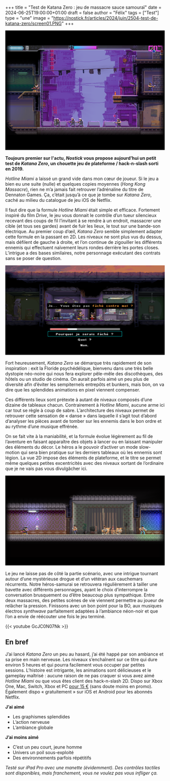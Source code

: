 +++
title = "Test de Katana Zero : jeu de massacre sauce samouraï"
date = 2024-06-25T19:00:00+01:00
draft = false
author = "Félix"
tags = ["Test"]
type = "une"
image = "https://nostick.fr/articles/2024/juin/2504-test-de-katana-zero/screen01.PNG"
+++ 

![Capture d’écran du jeu Katana Zero](screen01.PNG)

**Toujours premier sur l'actu, *Nostick* vous propose aujourd’hui un petit test de *Katana Zero*, un chouette jeu de plateforme / hack-n-slash sorti en 2019.**

*Hotline Miami* a laissé un grand vide dans mon cœur de joueur. Si le jeu a bien eu une suite (nulle) et quelques copies moyennes (*Hong Kong Massacre*), rien ne m’a jamais fait retrouver l’adrénaline du titre de Dennaton Games. Ça, c’était jusqu’à ce que je tombe sur *Katana Zero*, caché au milieu du catalogue de jeu iOS de Netflix.

Il faut dire que la formule *Hotline Miami* était simple et efficace. Fortement inspiré du film *Drive*, le jeu vous donnait le contrôle d’un tueur silencieux recevant des coups de fil l’invitant à se rendre à un endroit, massacrer une cible (et tous ses gardes) avant de fuir les lieux, le tout sur une bande-son électrique. Au premier coup d’œil, *Katana Zero* semble simplement adapter cette formule en la passant en 2D. Les niveaux ne sont plus vus du dessus, mais défilent de gauche à droite, et l’on continue de zigouiller les différents ennemis qui effectuent naïvement leurs rondes derrière les portes closes. L’intrigue a des bases similaires, notre personnage exécutant des contrats sans se poser de question. 

![Capture d’écran du jeu Katana Zero](screen02.png)

Fort heureusement, *Katana Zero* se démarque très rapidement de son inspiration : exit la Floride psychédélique, bienvenu dans une très belle dystopie néo-noire qui nous fera explorer pêle-mêle des discothèques, des hôtels ou un studio de cinéma. On aurait parfois aimé un peu plus de diversité afin d’éviter les sempiternels entrepôts et bunkers, mais bon, on va dire que les splendides animations en pixel viennent compenser.

Ces différents lieux sont prétexte à autant de niveaux composés d’une dizaine de tableaux chacun. Contrairement à *Hotline Miami*, aucune arme ici car tout se règle à coup de sabre. L’architecture des niveaux permet de retrouver cette sensation de « danse » dans laquelle il s’agit tout d’abord d’analyser les pièces avant de tomber sur les ennemis dans le bon ordre et au rythme d’une musique effrénée. 

On se fait vite à la maniabilité, et la formule évolue légèrement au fil de l’aventure en faisant apparaître des objets à lancer ou en laissant manipuler des éléments du décor. Le héros a le pouvoir d’activer un mode slow-motion qui sera bien pratique sur les derniers tableaux où les ennemis sont légion. La vue 2D impose des éléments de plateforme, et le titre se permet même quelques petites excentricités avec des niveaux sortant de l’ordinaire que je ne vais pas vous divulgâcher ici.

![Capture d’écran du jeu Katana Zero](screen03.png)

Le jeu ne laisse pas de côté la partie scénario, avec une intrigue tournant autour d’une mystérieuse drogue et d’un vétéran aux cauchemars récurrents. Notre héros-samurai se retrouvera régulièrement à tailler une bavette avec différents personnages, ayant le choix d’interrompre la conversation brusquement ou d’être beaucoup plus sympathique. Entre deux massacres, des petites scènes de vie viennent permettre au joueur de relâcher la pression. Finissons avec un bon point pour la BO, aux musiques électros *‌synthwave* parfaitement adaptées à l’ambiance néon-noir et que l’on a envie de réécouter une fois le jeu terminé.

{{< youtube GcJC0N07Nk >}}

## En bref

J’ai lancé *Katana Zero* un peu au hasard, j’ai été happé par son ambiance et sa prise en main nerveuse. Les niveaux s’enchaînent sur ce titre qui dure environ 5 heures et qui pourra facilement vous occuper par petites sessions. L’histoire est intrigante, les animations sont délicieuses et le gameplay maîtrisé : aucune raison de ne pas craquer si vous avez aimé *Hotline Miami* ou que vous êtes client des hack-n-slash 2D. Dispo sur Xbox One, Mac, Switch, Xbox et PC [pour 15 €](https://store.steampowered.com/app/460950/Katana_ZERO/) (sans doute moins en promo). Également dispo « gratuitement » sur iOS et Android pour les abonnés Netflix.


**J’ai aimé**

- Les graphismes splendides
- L’action nerveuse
- L’ambiance globale

**J’ai moins aimé**

- C’est un peu court, jeune homme
- Univers un poil sous-exploité
- Des environnements parfois répétitifs

*Testé sur iPad Pro avec une manette (évidemment). Des contrôles tactiles sont disponibles, mais franchement, vous ne voulez pas vous infliger ça.*